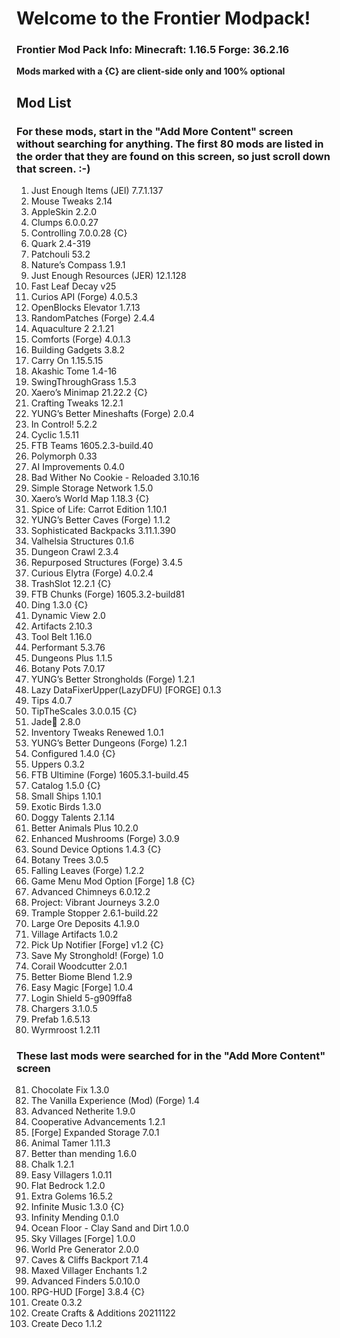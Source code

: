 # Welcome to the Frontier Modpack!

### Frontier Mod Pack Info: Minecraft: 1.16.5 Forge: 36.2.16

**Mods marked with a {C} are client-side only and 100% optional**

## Mod List
### For these mods, start in the "Add More Content" screen without searching for anything. The first 80 mods are listed in the order that they are found on this screen, so just scroll down that screen. :-)

1. Just Enough Items (JEI) 7.7.1.137
2. Mouse Tweaks 2.14
3. AppleSkin 2.2.0
4. Clumps 6.0.0.27
5. Controlling 7.0.0.28 {C}
6. Quark 2.4-319
7. Patchouli 53.2
8. Nature’s Compass 1.9.1
9. Just Enough Resources (JER) 12.1.128
10. Fast Leaf Decay v25
11. Curios API (Forge) 4.0.5.3
12. OpenBlocks Elevator 1.7.13
13. RandomPatches (Forge) 2.4.4
14. Aquaculture 2 2.1.21
15. Comforts (Forge) 4.0.1.3
16. Building Gadgets 3.8.2
17. Carry On 1.15.5.15
18. Akashic Tome 1.4-16
19. SwingThroughGrass 1.5.3
20. Xaero’s Minimap 21.22.2 {C}
21. Crafting Tweaks 12.2.1
22. YUNG’s Better Mineshafts (Forge) 2.0.4
23. In Control! 5.2.2
24. Cyclic 1.5.11
25. FTB Teams 1605.2.3-build.40
26. Polymorph 0.33
27. AI Improvements 0.4.0
28. Bad Wither No Cookie - Reloaded 3.10.16
29. Simple Storage Network 1.5.0
30. Xaero’s World Map 1.18.3 {C}
31. Spice of Life: Carrot Edition 1.10.1
32. YUNG’s Better Caves (Forge) 1.1.2
33. Sophisticated Backpacks 3.11.1.390
34. Valhelsia Structures 0.1.6
35. Dungeon Crawl 2.3.4
36. Repurposed Structures (Forge) 3.4.5
37. Curious Elytra (Forge) 4.0.2.4
38. TrashSlot 12.2.1 {C}
39. FTB Chunks (Forge) 1605.3.2-build81
40. Ding 1.3.0 {C}
41. Dynamic View 2.0
42. Artifacts 2.10.3
43. Tool Belt 1.16.0
44. Performant 5.3.76
45. Dungeons Plus 1.1.5
46. Botany Pots 7.0.17
47. YUNG’s Better Strongholds (Forge) 1.2.1
48. Lazy DataFixerUpper(LazyDFU) [FORGE] 0.1.3
49. Tips 4.0.7
50. TipTheScales 3.0.0.15 {C}
51. Jade🔎 2.8.0
52. Inventory Tweaks Renewed 1.0.1
53. YUNG’s Better Dungeons (Forge) 1.2.1
54. Configured 1.4.0 {C}
55. Uppers 0.3.2
56. FTB Ultimine (Forge) 1605.3.1-build.45
57. Catalog 1.5.0 {C}
58. Small Ships 1.10.1
59. Exotic Birds 1.3.0
60. Doggy Talents 2.1.14
61. Better Animals Plus 10.2.0
62. Enhanced Mushrooms (Forge) 3.0.9
63. Sound Device Options 1.4.3 {C}
64. Botany Trees 3.0.5
65. Falling Leaves (Forge) 1.2.2
66. Game Menu Mod Option [Forge] 1.8 {C}
67. Advanced Chimneys 6.0.12.2
68. Project: Vibrant Journeys 3.2.0
69. Trample Stopper 2.6.1-build.22
70. Large Ore Deposits 4.1.9.0
71. Village Artifacts 1.0.2
72. Pick Up Notifier [Forge] v1.2 {C}
73. Save My Stronghold! (Forge) 1.0
74. Corail Woodcutter 2.0.1
75. Better Biome Blend 1.2.9
76. Easy Magic [Forge] 1.0.4
77. Login Shield 5-g909ffa8
78. Chargers 3.1.0.5
79. Prefab 1.6.5.13
80. Wyrmroost 1.2.11

### These last mods were searched for in the "Add More Content" screen

81. Chocolate Fix 1.3.0
82. The Vanilla Experience (Mod) (Forge) 1.4
83. Advanced Netherite 1.9.0
84. Cooperative Advancements 1.2.1
85. [Forge] Expanded Storage 7.0.1
86. Animal Tamer 1.11.3
87. Better than mending 1.6.0
88. Chalk 1.2.1
89. Easy Villagers 1.0.11
90. Flat Bedrock 1.2.0
91. Extra Golems 16.5.2
92. Infinite Music 1.3.0 {C}
93. Infinity Mending 0.1.0
94. Ocean Floor - Clay Sand and Dirt 1.0.0
95. Sky Villages [Forge] 1.0.0
96. World Pre Generator 2.0.0
97. Caves & Cliffs Backport 7.1.4
98. Maxed Villager Enchants 1.2
99. Advanced Finders 5.0.10.0
100. RPG-HUD [Forge] 3.8.4 {C}
101. Create 0.3.2
102. Create Crafts & Additions 20211122
103. Create Deco 1.1.2
